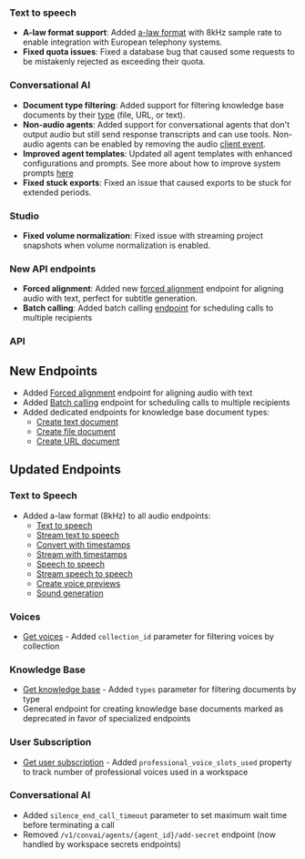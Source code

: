 ### Text to speech

- **A-law format support**: Added [a-law format](/docs/api-reference/text-to-speech/convert#request.query.output_format) with 8kHz sample rate to enable integration with European telephony systems.
- **Fixed quota issues**: Fixed a database bug that caused some requests to be mistakenly rejected as exceeding their quota.

### Conversational AI

- **Document type filtering**: Added support for filtering knowledge base documents by their [type](/docs/api-reference/knowledge-base/get-knowledge-base-list#request.query.types) (file, URL, or text).
- **Non-audio agents**: Added support for conversational agents that don't output audio but still send response transcripts and can use tools. Non-audio agents can be enabled by removing the audio [client event](/docs/conversational-ai/customization/events/client-events).
- **Improved agent templates**: Updated all agent templates with enhanced configurations and prompts. See more about how to improve system prompts [here](/docs/conversational-ai/best-practices/prompting-guide)
- **Fixed stuck exports**: Fixed an issue that caused exports to be stuck for extended periods.

### Studio

- **Fixed volume normalization**: Fixed issue with streaming project snapshots when volume normalization is enabled.

### New API endpoints

- **Forced alignment**: Added new [forced alignment](/docs/api-reference/forced-alignment) endpoint for aligning audio with text, perfect for subtitle generation.
- **Batch calling**: Added batch calling [endpoint](/docs/api-reference/conversations/create-batch-call) for scheduling calls to multiple recipients

### API

<Accordion title="View API changes">

## New Endpoints

- Added [Forced alignment](/docs/api-reference/forced-alignment) endpoint for aligning audio with text
- Added [Batch calling](/docs/api-reference/conversations/create-batch-call) endpoint for scheduling calls to multiple recipients
- Added dedicated endpoints for knowledge base document types:
  - [Create text document](/docs/api-reference/knowledge-base/text)
  - [Create file document](/docs/api-reference/knowledge-base/file)
  - [Create URL document](/docs/api-reference/knowledge-base/url)

## Updated Endpoints

### Text to Speech

- Added a-law format (8kHz) to all audio endpoints:
  - [Text to speech](/docs/api-reference/text-to-speech/convert)
  - [Stream text to speech](/docs/api-reference/text-to-speech/convert-as-stream)
  - [Convert with timestamps](/docs/api-reference/text-to-speech/convert-with-timestamps)
  - [Stream with timestamps](/docs/api-reference/text-to-speech/stream-with-timestamps)
  - [Speech to speech](/docs/api-reference/speech-to-speech)
  - [Stream speech to speech](/docs/api-reference/speech-to-speech/convert-as-stream)
  - [Create voice previews](/docs/api-reference/text-to-voice/create-previews)
  - [Sound generation](/docs/api-reference/sound-generation)

### Voices

- [Get voices](/docs/api-reference/voices/get-all) - Added `collection_id` parameter for filtering voices by collection

### Knowledge Base

- [Get knowledge base](/docs/api-reference/knowledge-base/get-knowledge-base-list) - Added `types` parameter for filtering documents by type
- General endpoint for creating knowledge base documents marked as deprecated in favor of specialized endpoints

### User Subscription

- [Get user subscription](/docs/api-reference/user/get-subscription) - Added `professional_voice_slots_used` property to track number of professional voices used in a workspace

### Conversational AI

- Added `silence_end_call_timeout` parameter to set maximum wait time before terminating a call
- Removed `/v1/convai/agents/{agent_id}/add-secret` endpoint (now handled by workspace secrets endpoints)

</Accordion>

